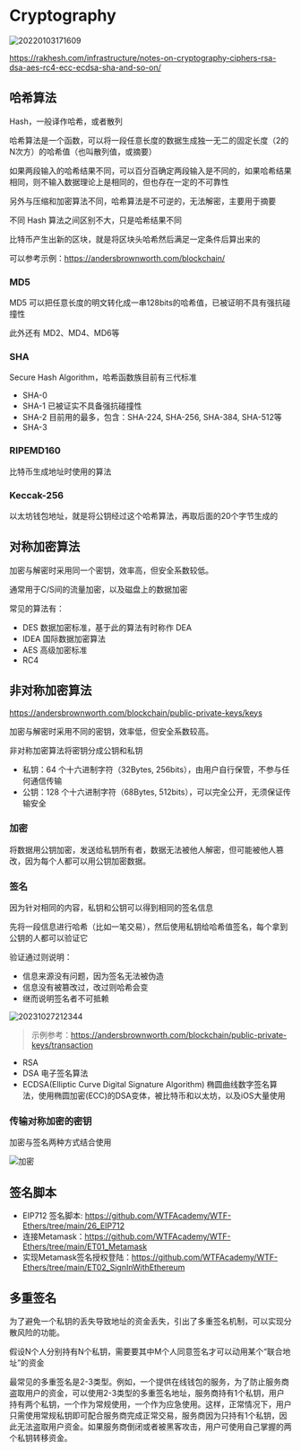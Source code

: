 # Cryptography

![20220103171609](http://image.zuoright.com/20220103171609.png)

<https://rakhesh.com/infrastructure/notes-on-cryptography-ciphers-rsa-dsa-aes-rc4-ecc-ecdsa-sha-and-so-on/>

## 哈希算法

Hash，一般译作哈希，或者散列

哈希算法是一个函数，可以将一段任意长度的数据生成独一无二的固定长度（2的N次方）的哈希值（也叫散列值，或摘要）

如果两段输入的哈希结果不同，可以百分百确定两段输入是不同的，如果哈希结果相同，则不输入数据理论上是相同的，但也存在一定的不可靠性

另外与压缩和加密算法不同，哈希算法是不可逆的，无法解密，主要用于摘要

不同 Hash 算法之间区别不大，只是哈希结果不同

比特币产生出新的区块，就是将区块头哈希然后满足一定条件后算出来的

可以参考示例：<https://andersbrownworth.com/blockchain/>

### MD5

MD5 可以把任意长度的明文转化成一串128bits的哈希值，已被证明不具有强抗碰撞性

此外还有 MD2、MD4、MD6等

### SHA

Secure Hash Algorithm，哈希函数族目前有三代标准

- SHA-0
- SHA-1 已被证实不具备强抗碰撞性
- SHA-2 目前用的最多，包含：SHA-224, SHA-256, SHA-384, SHA-512等
- SHA-3

### RIPEMD160

比特币生成地址时使用的算法

### Keccak-256

以太坊钱包地址，就是将公钥经过这个哈希算法，再取后面的20个字节生成的

## 对称加密算法

加密与解密时采用同一个密钥，效率高，但安全系数较低。

通常用于C/S间的流量加密，以及磁盘上的数据加密

常见的算法有：

- DES 数据加密标准，基于此的算法有时称作 DEA
- IDEA 国际数据加密算法
- AES 高级加密标准
- RC4

## 非对称加密算法

<https://andersbrownworth.com/blockchain/public-private-keys/keys>

加密与解密时采用不同的密钥，效率低，但安全系数较高。

非对称加密算法将密钥分成公钥和私钥

- 私钥：64 个十六进制字符（32Bytes, 256bits），由用户自行保管，不参与任何通信传输
- 公钥：128 个十六进制字符（68Bytes, 512bits），可以完全公开，无须保证传输安全

### 加密

将数据用公钥加密，发送给私钥所有者，数据无法被他人解密，但可能被他人篡改，因为每个人都可以用公钥加密数据。

### 签名

因为针对相同的内容，私钥和公钥可以得到相同的签名信息

先将一段信息进行哈希（比如一笔交易），然后使用私钥给哈希值签名，每个拿到公钥的人都可以验证它

验证通过则说明：

- 信息来源没有问题，因为签名无法被伪造
- 信息没有被篡改过，改过则哈希会变
- 继而说明签名者不可抵赖

![20231027212344](https://image.zuoright.com/20231027212344.png)

> 示例参考：<https://andersbrownworth.com/blockchain/public-private-keys/transaction>

- RSA
- DSA 电子签名算法
- ECDSA(Elliptic Curve Digital Signature Algorithm) 椭圆曲线数字签名算法，使用椭圆加密(ECC)的DSA变体，被比特币和以太坊，以及iOS大量使用

### 传输对称加密的密钥

加密与签名两种方式结合使用

![加密](http://image.zuoright.com/加密.png)

## 签名脚本

- EIP712 签名脚本: <https://github.com/WTFAcademy/WTF-Ethers/tree/main/26_EIP712>
- 连接Metamask：<https://github.com/WTFAcademy/WTF-Ethers/tree/main/ET01_Metamask>
- 实现Metamask签名授权登陆：<https://github.com/WTFAcademy/WTF-Ethers/tree/main/ET02_SignInWithEthereum>

## 多重签名

为了避免一个私钥的丢失导致地址的资金丢失，引出了多重签名机制，可以实现分散风险的功能。

假设N个人分别持有N个私钥，需要要其中M个人同意签名才可以动用某个“联合地址”的资金

最常见的多重签名是2-3类型。例如，一个提供在线钱包的服务，为了防止服务商盗取用户的资金，可以使用2-3类型的多重签名地址，服务商持有1个私钥，用户持有两个私钥，一个作为常规使用，一个作为应急使用。这样，正常情况下，用户只需使用常规私钥即可配合服务商完成正常交易，服务商因为只持有1个私钥，因此无法盗取用户资金。如果服务商倒闭或者被黑客攻击，用户可使用自己掌握的两个私钥转移资金。

